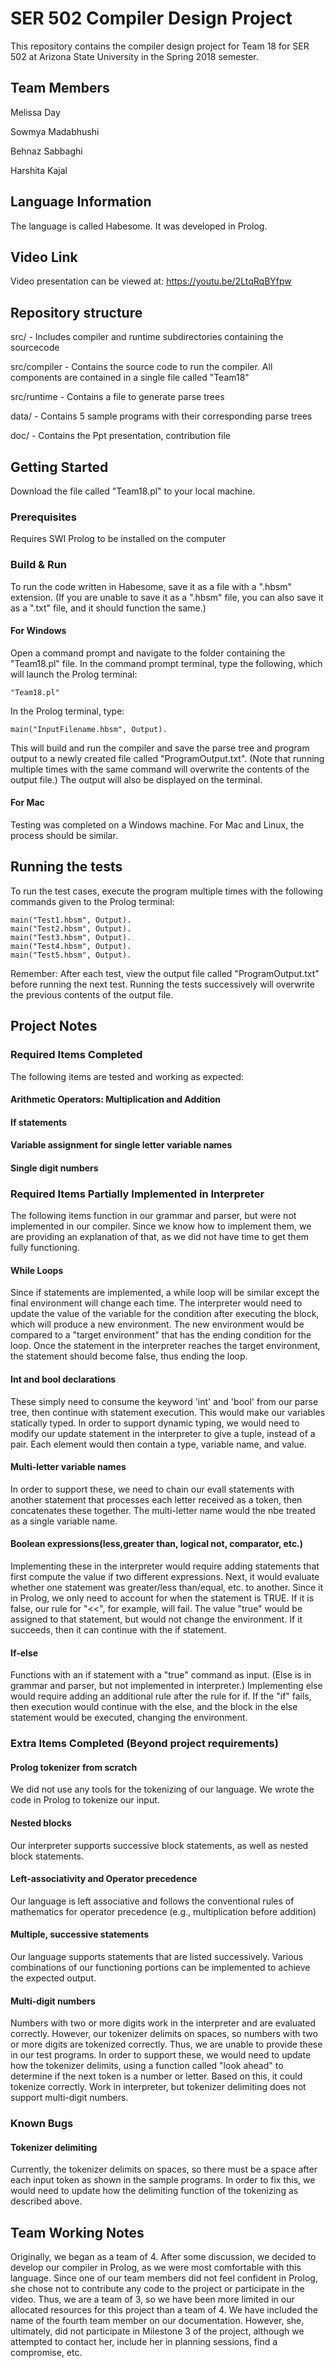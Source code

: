# SER 502 Compiler Design Project

This repository contains the compiler design project for Team 18 for SER 502 at Arizona State University in the Spring 2018 semester.

## Team Members

Melissa Day

Sowmya Madabhushi

Behnaz Sabbaghi

Harshita Kajal

## Language Information

The language is called Habesome. It was developed in Prolog.

## Video Link

Video presentation can be viewed at: https://youtu.be/2LtqRqBYfpw


## Repository structure

src/ - Includes compiler and runtime subdirectories containing the sourcecode

src/compiler - Contains the source code to run the compiler. All components are contained in a single file called "Team18"

src/runtime - Contains a file to generate parse trees

data/ - Contains 5 sample programs with their corresponding parse trees

doc/ - Contains the Ppt presentation, contribution file

## Getting Started

Download the file called "Team18.pl" to your local machine.

### Prerequisites

Requires SWI Prolog to be installed on the computer


### Build & Run

To run the code written in Habesome, save it as a file with a ".hbsm" extension.
(If you are unable to save it as a ".hbsm" file, you can also save it as a ".txt" file, and it should function the same.)


#### For Windows

Open a command prompt and navigate to the folder containing the "Team18.pl" file.
In the command prompt terminal, type the following, which will launch the Prolog terminal:
```
"Team18.pl"
```

In the Prolog terminal, type:

```
main("InputFilename.hbsm", Output).
```

This will build and run the compiler and save the parse tree and program output to a newly created file called "ProgramOutput.txt".
(Note that running multiple times with the same command will overwrite the contents of the output file.)
The output will also be displayed on the terminal.

#### For Mac

Testing was completed on a Windows machine. For Mac and Linux, the process should be similar.

## Running the tests

To run the test cases, execute the program multiple times with the following commands given to the Prolog terminal:

```
main("Test1.hbsm", Output).
main("Test2.hbsm", Output).
main("Test3.hbsm", Output).
main("Test4.hbsm", Output).
main("Test5.hbsm", Output).
```

Remember: After each test, view the output file called "ProgramOutput.txt" before running the next test. Running the tests successively will overwrite the previous contents of the output file.

## Project Notes
### Required Items Completed

The following items are tested and working as expected:
#### Arithmetic Operators: Multiplication and Addition
#### If statements
#### Variable assignment for single letter variable names
#### Single digit numbers

### Required Items Partially Implemented in Interpreter

The following items function in our grammar and parser, but were not implemented in our compiler. Since we know how to implement them, we are providing an explanation of that, as we did not have time to get them fully functioning.
#### While Loops
Since if statements are implemented, a while loop will be similar except the final environment will change each time. The interpreter would need to update the value of the variable for the condition after executing the block, which will produce a new environment. The new environment would be compared to a "target environment" that has the ending condition for the loop. Once the statement in the interpreter reaches the target environment, the statement should become false, thus ending the loop.
#### Int and bool declarations
These simply need to consume the keyword 'int' and 'bool' from our parse tree, then continue with statement execution. This would make our variables statically typed. In order to support dynamic typing, we would need to modify our update statement in the interpreter to give a tuple, instead of a pair. Each element would then contain a type, variable name, and value.
#### Multi-letter variable names
In order to support these, we need to chain our evalI statements with another statement that processes each letter received as a token, then concatenates these together. The multi-letter name would the nbe treated as a single variable name.
#### Boolean expressions(less,greater than, logical not, comparator, etc.)
Implementing these in the interpreter would require adding statements that first compute the value if two different expressions. Next, it would evaluate whether one statement was greater/less than/equal, etc. to another. Since it in Prolog, we only need to account for when the statement is TRUE. If it is false, our rule for "<<", for example, will fail. The value "true" would be assigned to that statement, but would not change the environment. If it succeeds, then it can continue with the if statement.
#### If-else
Functions with an if statement with a "true" command as input. (Else is in grammar and parser, but not implemented in interpreter.) Implementing else would require adding an additional rule after the rule for if. If the "if" fails, then execution would continue with the else, and the block in the else statement would be executed, changing the environment.


### Extra Items Completed (Beyond project requirements)

#### Prolog tokenizer from scratch
We did not use any tools for the tokenizing of our language. We wrote the code in Prolog to tokenize our input.
#### Nested blocks
Our interpreter supports successive block statements, as well as nested block statements.
#### Left-associativity and Operator precedence
Our language is left associative and follows the conventional rules of mathematics for operator precedence (e.g., multiplication before addition)
#### Multiple, successive statements
Our language supports statements that are listed successively. Various combinations of our functioning portions can be implemented to achieve the expected output.
#### Multi-digit numbers
Numbers with two or more digits work in the interpreter and are evaluated correctly. However, our tokenizer delimits on spaces, so numbers with two or more digits are tokenized correctly. Thus, we are unable to provide these in our test programs. In order to support these, we would need to update how the tokenizer delimits, using a function called "look ahead" to determine if the next token is a number or letter. Based on this, it could tokenize correctly.
Work in interpreter, but tokenizer delimiting does not support multi-digit numbers.


### Known Bugs
#### Tokenizer delimiting
Currently, the tokenizer delimits on spaces, so there must be a space after each input token as shown in the sample programs. In order to fix this, we would need to update how the delimiting function of the tokenizing as described above.


## Team Working Notes

Originally, we began as a team of 4. After some discussion, we decided to develop our compiler in Prolog, as we were most comfortable with this language. Since one of our team members did not feel confident in Prolog, she chose not to contribute any code to the project or participate in the video. Thus, we are a team of 3, so we have been more limited in our allocated resources for this project than a team of 4. We have included the name of the fourth team member on our documentation. However, she, ultimately, did not participate in Milestone 3 of the project, although we attempted to contact her, include her in planning sessions, find a compromise, etc.
